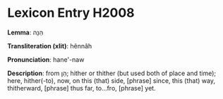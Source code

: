 # Lexicon Entry H2008

**Lemma**: הֵנָּה

**Transliteration (xlit)**: hênnâh

**Pronunciation**: hane'-naw

**Description**:
from הֵן; hither or thither (but used both of place and time); here, hither(-to), now, on this (that) side, [phrase] since, this (that) way, thitherward, [phrase] thus far, to...fro, [phrase] yet.
